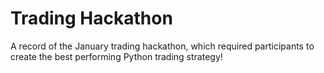 # Trading Hackathon
A record of the January trading hackathon, which required participants to create the best performing Python trading strategy!
